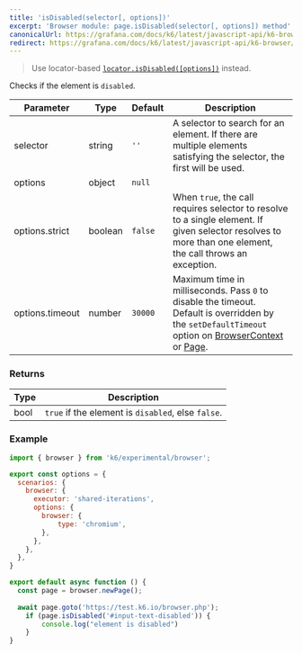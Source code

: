 ```yaml
---
title: 'isDisabled(selector[, options])'
excerpt: 'Browser module: page.isDisabled(selector[, options]) method'
canonicalUrl: https://grafana.com/docs/k6/latest/javascript-api/k6-browser/page/isdisabled/
redirect: https://grafana.com/docs/k6/latest/javascript-api/k6-browser/page/isdisabled/
---
```


<Blockquote mod="warning" title="">

Use locator-based [`locator.isDisabled([options])`](/javascript-api/k6-experimental/browser/locator/isdisabled/) instead.

</Blockquote>

Checks if the element is `disabled`.

<TableWithNestedRows>

| Parameter       | Type   | Default | Description                                                                                                                                                                                                                           |
|-----------------|--------|---------|---------------------------------------------------------------------------------------------------------------------------------------------------------------------------------------------------------------------------------------|
| selector        | string  | `''`    |  A selector to search for an element. If there are multiple elements satisfying the selector, the first will be used.                                                                                                                 |
| options         | object | `null`  |                                                                                                                                                                                                                      |
| options.strict  | boolean| `false`  | When `true`, the call requires selector to resolve to a single element. If given selector resolves to more than one element, the call throws an exception.                                                                            |
| options.timeout | number | `30000` | Maximum time in milliseconds. Pass `0` to disable the timeout. Default is overridden by the `setDefaultTimeout` option on [BrowserContext](/javascript-api/k6-experimental/browser/browsercontext/) or [Page](/javascript-api/k6-experimental/browser/page/). |

</TableWithNestedRows>

### Returns

| Type | Description                                       |
|------|---------------------------------------------------|
| bool | `true` if the element is `disabled`, else `false`. |

### Example

<CodeGroup labels={[]}>

```javascript
import { browser } from 'k6/experimental/browser';

export const options = {
  scenarios: {
    browser: {
      executor: 'shared-iterations',
      options: {
        browser: {
            type: 'chromium',
        },
      },
    },
  },
}

export default async function () {
  const page = browser.newPage();
  
  await page.goto('https://test.k6.io/browser.php');
	if (page.isDisabled('#input-text-disabled')) {
		console.log("element is disabled")
	}
}
```

</CodeGroup>
